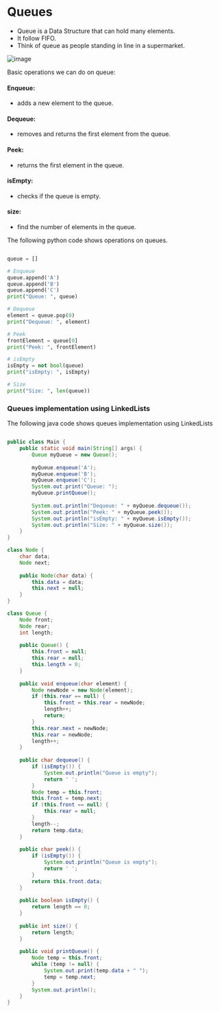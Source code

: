 # Queues

-  Queue is a Data Structure that can hold many elements.
-  It follow FIFO.
-  Think of queue as people standing in line in a supermarket.


![image](https://github.com/user-attachments/assets/e5f34df4-d8d2-4c60-894d-27dec8c4e7c5)





Basic operations we can do on queue:
#### Enqueue:
- adds a new element to the queue.
#### Dequeue:
-  removes and returns the first element from the queue.
#### Peek:
-  returns the first element in the queue.
#### isEmpty:
-  checks if the queue is empty.
#### size:
- find the number of elements in the queue.

The following python code shows operations on queues.

``` Python

queue = []

# Enqueue
queue.append('A')
queue.append('B')
queue.append('C')
print("Queue: ", queue)

# Dequeue
element = queue.pop(0)
print("Dequeue: ", element)

# Peek
frontElement = queue[0]
print("Peek: ", frontElement)

# isEmpty
isEmpty = not bool(queue)
print("isEmpty: ", isEmpty)

# Size
print("Size: ", len(queue))

```

### Queues implementation using LinkedLists

The following java code shows queues implementation using LinkedLists

``` Java

public class Main {
    public static void main(String[] args) {
        Queue myQueue = new Queue();
        
        myQueue.enqueue('A');
        myQueue.enqueue('B');
        myQueue.enqueue('C');
        System.out.print("Queue: ");
        myQueue.printQueue();
        
        System.out.println("Dequeue: " + myQueue.dequeue());
        System.out.println("Peek: " + myQueue.peek());
        System.out.println("isEmpty: " + myQueue.isEmpty());
        System.out.println("Size: " + myQueue.size());
    }
}

class Node {
    char data;
    Node next;
    
    public Node(char data) {
        this.data = data;
        this.next = null;
    }
}

class Queue {
    Node front;
    Node rear;
    int length;
    
    public Queue() {
        this.front = null;
        this.rear = null;
        this.length = 0;
    }
    
    public void enqueue(char element) {
        Node newNode = new Node(element);
        if (this.rear == null) {
            this.front = this.rear = newNode;
            length++;
            return;
        }
        this.rear.next = newNode;
        this.rear = newNode;
        length++;
    }
    
    public char dequeue() {
        if (isEmpty()) {
            System.out.println("Queue is empty");
            return ' ';
        }
        Node temp = this.front;
        this.front = temp.next;
        if (this.front == null) {
            this.rear = null;
        }
        length--;
        return temp.data;
    }
    
    public char peek() {
        if (isEmpty()) {
            System.out.println("Queue is empty");
            return ' ';
        }
        return this.front.data;
    }
    
    public boolean isEmpty() {
        return length == 0;
    }
    
    public int size() {
        return length;
    }
    
    public void printQueue() {
        Node temp = this.front;
        while (temp != null) {
            System.out.print(temp.data + " ");
            temp = temp.next;
        }
        System.out.println();
    }
}

```
